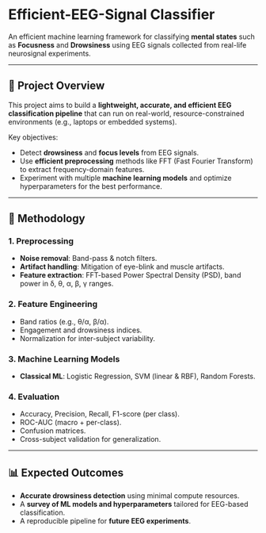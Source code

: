 # Efficient-EEG-Signal Classifier

An efficient machine learning framework for classifying **mental states** such as **Focusness** and **Drowsiness** using EEG signals collected from real-life neurosignal experiments.  

---

## 🚀 Project Overview
This project aims to build a **lightweight, accurate, and efficient EEG classification pipeline** that can run on real-world, resource-constrained environments (e.g., laptops or embedded systems).  

Key objectives:
- Detect **drowsiness** and **focus levels** from EEG signals.
- Use **efficient preprocessing** methods like FFT (Fast Fourier Transform) to extract frequency-domain features.
- Experiment with multiple **machine learning models** and optimize hyperparameters for the best performance.

---

## 🔬 Methodology

### 1. Preprocessing
- **Noise removal**: Band-pass & notch filters.
- **Artifact handling**: Mitigation of eye-blink and muscle artifacts.
- **Feature extraction**: FFT-based Power Spectral Density (PSD), band power in δ, θ, α, β, γ ranges.

### 2. Feature Engineering
- Band ratios (e.g., θ/α, β/α).
- Engagement and drowsiness indices.
- Normalization for inter-subject variability.

### 3. Machine Learning Models
- **Classical ML**: Logistic Regression, SVM (linear & RBF), Random Forests.

### 4. Evaluation
- Accuracy, Precision, Recall, F1-score (per class).
- ROC-AUC (macro + per-class).
- Confusion matrices.
- Cross-subject validation for generalization.

---

## 📊 Expected Outcomes
- **Accurate drowsiness detection** using minimal compute resources.
- A **survey of ML models and hyperparameters** tailored for EEG-based classification.
- A reproducible pipeline for **future EEG experiments**.
